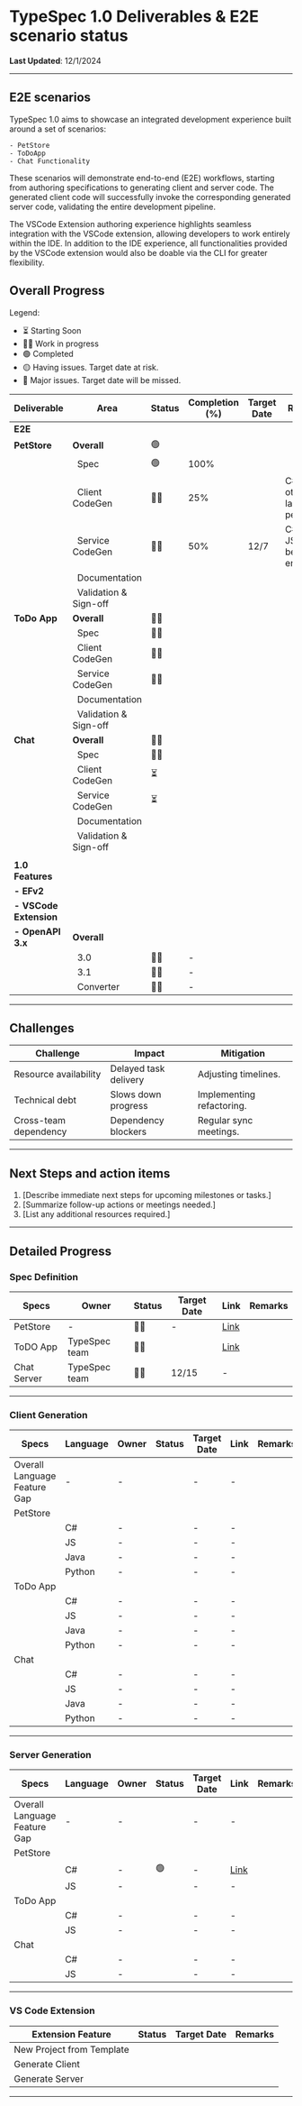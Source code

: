 # TypeSpec 1.0 Deliverables & E2E scenario status

**Last Updated**: 12/1/2024

---

## E2E scenarios

TypeSpec 1.0 aims to showcase an integrated development experience built around a set of scenarios:

    - PetStore
    - ToDoApp
    - Chat Functionality

These scenarios will demonstrate end-to-end (E2E) workflows, starting from authoring specifications to generating client and server code. The generated client code will successfully invoke the corresponding generated server code, validating the entire development pipeline.

The VSCode Extension authoring experience highlights seamless integration with the VSCode extension, allowing developers to work entirely within the IDE. In addition to the IDE experience, all functionalities provided by the VSCode extension would also be doable via the CLI for greater flexibility.

## Overall Progress

Legend:

- :hourglass_flowing_sand: Starting Soon
- :running_man: Work in progress
- :green_circle: Completed
- :yellow_circle: Having issues. Target date at risk.
- :red_circle: Major issues. Target date will be missed.

| **Deliverable**        | **Area**                          | **Status**               | **Completion (%)** | **Target Date** | **Remarks**                       |
| ---------------------- | --------------------------------- | ------------------------ | ------------------ | --------------- | --------------------------------- |
| **E2E**                |                                   |                          |                    |                 |                                   |
| **PetStore**           | **Overall**                       | :green_circle:           |                    |                 |                                   |
|                        | &nbsp;&nbsp;Spec                  | :green_circle:           | 100%               |                 |                                   |
|                        | &nbsp;&nbsp;Client CodeGen        | :running_man:            | 25%                |                 | C# added, other languages pending |
|                        | &nbsp;&nbsp;Service CodeGen       | :running_man:            | 50%                | 12/7            | C# added JS is being enabled      |
|                        | &nbsp;&nbsp;Documentation         |                          |                    |                 |                                   |
|                        | &nbsp;&nbsp;Validation & Sign-off |                          |                    |                 |                                   |
| **ToDo App**           | **Overall**                       | :running_man:            |                    |                 |                                   |
|                        | &nbsp;&nbsp;Spec                  | :running_man:            |                    |                 |                                   |
|                        | &nbsp;&nbsp;Client CodeGen        | :running_man:            |                    |                 |                                   |
|                        | &nbsp;&nbsp;Service CodeGen       | :running_man:            |                    |                 |                                   |
|                        | &nbsp;&nbsp;Documentation         |                          |                    |                 |                                   |
|                        | &nbsp;&nbsp;Validation & Sign-off |                          |                    |                 |                                   |
| **Chat**               | **Overall**                       | :running_man:            |                    |                 |                                   |
|                        | &nbsp;&nbsp;Spec                  | :running_man:            |                    |                 |                                   |
|                        | &nbsp;&nbsp;Client CodeGen        | :hourglass_flowing_sand: |                    |                 |                                   |
|                        | &nbsp;&nbsp;Service CodeGen       | :hourglass_flowing_sand: |                    |                 |                                   |
|                        | &nbsp;&nbsp;Documentation         |                          |                    |                 |                                   |
|                        | &nbsp;&nbsp;Validation & Sign-off |                          |                    |                 |                                   |
|                        |                                   |                          |                    |                 |                                   |
| **1.0 Features**       |                                   |                          |                    |                 |                                   |
| **- EFv2**             |                                   |                          |                    |                 |                                   |
| **- VSCode Extension** |                                   |                          |                    |                 |                                   |
| **- OpenAPI 3.x**      | **Overall**                       |                          |                    |                 |                                   |
|                        | &nbsp;&nbsp;3.0                   | :running_man:            | -                  |                 |                                   |
|                        | &nbsp;&nbsp;3.1                   | :running_man:            | -                  |                 |                                   |
|                        | &nbsp;&nbsp;Converter             | :running_man:            | -                  |                 |                                   |

---

## Challenges

| **Challenge**         | **Impact**            | **Mitigation**            |
| --------------------- | --------------------- | ------------------------- |
| Resource availability | Delayed task delivery | Adjusting timelines.      |
| Technical debt        | Slows down progress   | Implementing refactoring. |
| Cross-team dependency | Dependency blockers   | Regular sync meetings.    |

---

## Next Steps and action items

1. [Describe immediate next steps for upcoming milestones or tasks.]
2. [Summarize follow-up actions or meetings needed.]
3. [List any additional resources required.]

---

## Detailed Progress

### Spec Definition

| **Specs**   | **Owner**     | **Status**    | **Target Date** | **Link**                                                                                  | **Remarks** |
| ----------- | ------------- | ------------- | --------------- | ----------------------------------------------------------------------------------------- | ----------- |
| PetStore    | -             | :running_man: | -               | [Link](https://github.com/allenjzhang/typespec-e2e-demo/blob/main/petstore/spec/main.tsp) |             |
| ToDO App    | TypeSpec team | :running_man: |                 | [Link](https://github.com/allenjzhang/typespec-e2e-demo/blob/main/todoApp/spec/main.tsp)  |             |
| Chat Server | TypeSpec team | :running_man: | 12/15           | -                                                                                         |             |

---

### Client Generation

| **Specs**                    | **Language** | **Owner** | **Status** | **Target Date** | **Link** | **Remarks** |
| ---------------------------- | ------------ | --------- | ---------- | --------------- | -------- | ----------- |
| Overall Language Feature Gap | -            | -         |            | -               | -        |             |
| PetStore                     |              |           |            |                 |          |             |
|                              | C#           | -         |            | -               | -        |             |
|                              | JS           | -         |            | -               | -        |             |
|                              | Java         | -         |            | -               | -        |             |
|                              | Python       | -         |            | -               | -        |             |
| ToDo App                     |              |           |            |                 |          |             |
|                              | C#           | -         |            | -               | -        |             |
|                              | JS           | -         |            | -               | -        |             |
|                              | Java         | -         |            | -               | -        |             |
|                              | Python       | -         |            | -               | -        |             |
| Chat                         |              |           |            |                 |          |             |
|                              | C#           | -         |            | -               | -        |             |
|                              | JS           | -         |            | -               | -        |             |
|                              | Java         | -         |            | -               | -        |             |
|                              | Python       | -         |            | -               | -        |             |

---

### Server Generation

| **Specs**                    | **Language** | **Owner** | **Status**     | **Target Date** | **Link**                                                                                   | **Remarks** |
| ---------------------------- | ------------ | --------- | -------------- | --------------- | ------------------------------------------------------------------------------------------ | ----------- |
| Overall Language Feature Gap | -            | -         |                | -               | -                                                                                          |             |
| PetStore                     |              |           |                |                 |                                                                                            |             |
|                              | C#           | -         | :green_circle: | -               | [Link](https://github.com/allenjzhang/typespec-e2e-demo/tree/main/petstore/servers/aspnet) |             |
|                              | JS           | -         |                | -               | -                                                                                          |             |
| ToDo App                     |              |           |                |                 |                                                                                            |             |
|                              | C#           | -         |                | -               | -                                                                                          |             |
|                              | JS           | -         |                | -               | -                                                                                          |             |
| Chat                         |              |           |                |                 |                                                                                            |             |
|                              | C#           | -         |                | -               | -                                                                                          |             |
|                              | JS           | -         |                | -               | -                                                                                          |             |

---

### VS Code Extension

| **Extension Feature**     | **Status** | **Target Date** | **Remarks** |
| ------------------------- | ---------- | --------------- | ----------- |
| New Project from Template |            |                 |             |
| Generate Client           |            |                 |             |
| Generate Server           |            |                 |             |

---

